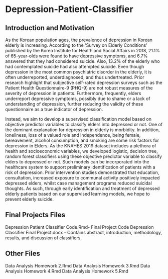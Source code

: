 # Depression-Patient-Classifier


## Introduction and Motivation

As the Korean population ages, the prevalence of depression in Korean elderly is increasing. According to the 'Survey on Elderly Conditions' published by the Korea Institute for Health and Social Affairs in 2018, 21.1% of 65-year-olds were found to have depressive symptoms, and 6.7% answered that they had considered suicide. Also, 13.2% of the elderly who had contemplated suicide had also attempted suicide. Even though depression in the most common psychiatric disorder in the elderly, it is often underreported, underdiagnosed, and thus undertreated. Prior research highlight that subjective self-rated depression surveys such as the Patient Health Questionnaire-9 (PHQ-9) are not robust measures of the severity of depression in patients.  Furthermore, frequently, elders underreport depressive symptoms, possibly due to shame or a lack of understanding of depression, further reducing the validity of these questionnaire as a true indicator of depression.

Instead, we aim to develop a supervised classification model based on objective predictor variables to classify elders into depressed or not. One of the dominant explanation for depression in elderly is morbidity. In addition, loneliness, loss of a valued role and independence, being female, bereavement, alcohol consumption, and smoking are some risk factors for depression in Elders. As the KNAHES 2019 dataset includes a plethora of health and socioeconomic variables, we developed logistic, decision tree, random forest classifiers using these objective predictor variable to classify elders to depressed or not. Such models can be incorporated into the healthcare system to support preliminary identification of patients with a risk of depression. Prior intervention studies demonstrated that education, consultation, increased exposure to communal activity positively impacted depressed elders, whilst case management programs reduced suicidal thoughts. As such, through early identification and treatment of depressed elderly patients based on our supervised learning models, we hope to prevent elderly suicide.


## Final Projects Files

Depression Patient Classifier Code.Rmd- Final Project Code
Depression Classifier Final Project.docx - Contains abstract, introduction, methodology, results, and discussion of classifiers.



## Other Files
Data Analysis Homework 2.Rmd
Data Analysis Homework 3.Rmd
Data Analysis Homework 4.Rmd
Data Analysis Homework 5.Rmd
